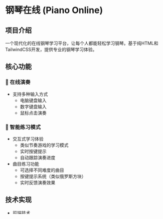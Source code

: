 # 钢琴在线 (Piano Online)

## 项目介绍
一个现代化的在线钢琴学习平台，让每个人都能轻松学习钢琴。基于纯HTML和TailwindCSS开发，提供专业的钢琴学习体验。

## 核心功能
### 🎹 在线演奏
- 支持多种输入方式
  - 电脑键盘输入
  - 数字键盘输入
  - 鼠标点击演奏

### 🎼 智能练习模式
- 交互式学习体验
  - 类似节奏游戏的学习模式
  - 实时按键提示
  - 自动跟踪演奏进度
- 曲目练习功能
  - 可选择不同难度的曲目
  - 按键提示系统（类似俄罗斯方块）
  - 实时反馈演奏效果

## 技术实现
- 前端技术
  - HTML5
  - TailwindCSS
  - 原生JavaScript

## 网站功能区域
1. Header - 导航栏
2. Hero - 主视觉区域
3. Features - 功能特性展示
4. How it works - 使用教程
5. Testimonials - 用户评价
6. FAQ - 常见问题
7. Footer - 页脚信息

## 设计理念
- 🎨 视觉风格
  - 现代简约设计
  - 参考苹果官网的高端风格
  - 专业且真实的内容呈现
- 📱 响应式设计
  - 完美适配各种屏幕尺寸
  - 移动端优化体验
- 🌐 本地化
  - 全中文界面
  - 符合中国用户使用习惯

## 开发状态
- ✅ 基础钢琴功能
- ✅ 键盘映射系统
- ✅ 练习模式框架
- ✅ Google AdSense自动广告集成
- ✅ Google Analytics数据追踪
- 🚧 曲目库建设中
- 🚧 用户系统开发中

## 如何开始
1. 克隆项目到本地
2. 确保安装了必要的开发工具
3. 使用Live Server运行项目
4. 访问 http://localhost:8000 开始体验

## 浏览器支持
- Chrome (推荐)
- Firefox
- Safari
- Edge

## 贡献指南
欢迎提交Issue和Pull Request来帮助改进项目。

## 许可证
MIT License

---

## 更新日志

### 2025-10-26

#### ✅ 谷歌广告集成完成
- 为所有18个HTML页面添加了Google AdSense自动广告代码
- 包含主要页面: index.html, about.html, piano.html, practice.html, tutorials.html
- 包含13个教程文章页面
- 集成Google Analytics追踪代码 (ID: G-EYGD99YB4Y)
- 集成Google AdSense自动广告 (Publisher ID: ca-pub-4423187689700927)
- 添加Google站点验证meta标签

#### ✅ 全面SEO优化完成
**目标**: 2周内UV从100提升到200+

**技术优化**:
- ✅ 更新sitemap.xml,包含所有18个页面
- ✅ 为所有页面添加Open Graph标签(Facebook分享优化)
- ✅ 为所有页面添加Twitter Card标签
- ✅ 首页添加Schema.org结构化数据(WebApplication + Course)
- ✅ 添加资源预加载和DNS预解析
- ✅ 优化所有页面的canonical标签

**创建的文档**:
- 📄 `SEO-OPTIMIZATION-GUIDE.md` - 完整的SEO优化和流量提升指南
- 📄 `QUICK-ACTION-CHECKLIST.md` - 快速执行清单和每日任务

**预期效果**:
- 1周后: UV增长20-30%
- 2周后: UV增长50-100%
- 1个月后: UV达到200-300
- 3个月后: UV达到500+